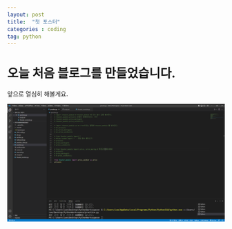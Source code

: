 ```yaml
---
layout: post
title:  "첫 포스터"
categories : coding
tag: python
---
```


# 오늘 처음 블로그를 만들었습니다.

앞으로 열심히 해볼게요.

<img src="../images/202-08-21-first/모듈.PNG"/>
